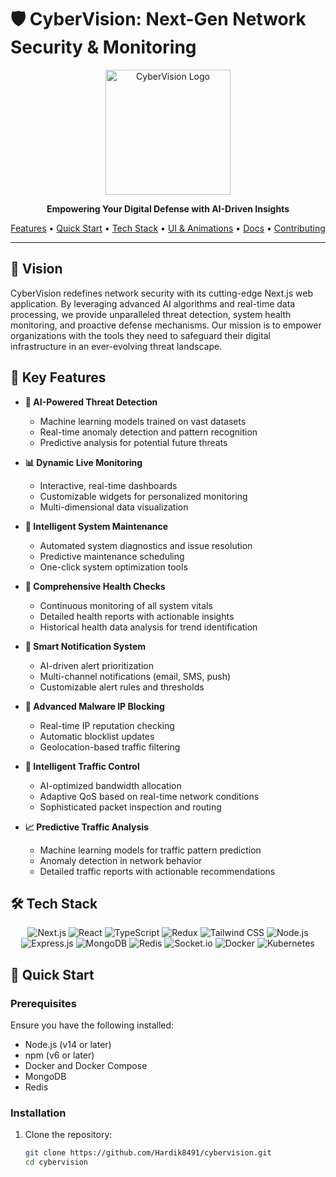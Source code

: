 # 🛡️ CyberVision: Next-Gen Network Security & Monitoring

<p align="center">
  <img src="/cybervision-logo.svg" alt="CyberVision Logo" width="200" height="200" />
</p>

<p align="center">
  <strong>Empowering Your Digital Defense with AI-Driven Insights</strong>
</p>

<p align="center">
  <a href="#key-features">Features</a> •
  <a href="#quick-start">Quick Start</a> •
  <a href="#tech-stack">Tech Stack</a> •
  <a href="#ui-and-animations">UI & Animations</a> •
  <a href="#documentation">Docs</a> •
  <a href="#contributing">Contributing</a>
</p>

---

## 🌟 Vision

CyberVision redefines network security with its cutting-edge Next.js web application. By leveraging advanced AI algorithms and real-time data processing, we provide unparalleled threat detection, system health monitoring, and proactive defense mechanisms. Our mission is to empower organizations with the tools they need to safeguard their digital infrastructure in an ever-evolving threat landscape.

## 🚀 Key Features

- **🧠 AI-Powered Threat Detection**
  - Machine learning models trained on vast datasets
  - Real-time anomaly detection and pattern recognition
  - Predictive analysis for potential future threats

- **📊 Dynamic Live Monitoring**
  - Interactive, real-time dashboards
  - Customizable widgets for personalized monitoring
  - Multi-dimensional data visualization

- **🔧 Intelligent System Maintenance**
  - Automated system diagnostics and issue resolution
  - Predictive maintenance scheduling
  - One-click system optimization tools

- **💓 Comprehensive Health Checks**
  - Continuous monitoring of all system vitals
  - Detailed health reports with actionable insights
  - Historical health data analysis for trend identification

- **📧 Smart Notification System**
  - AI-driven alert prioritization
  - Multi-channel notifications (email, SMS, push)
  - Customizable alert rules and thresholds

- **🛑 Advanced Malware IP Blocking**
  - Real-time IP reputation checking
  - Automatic blocklist updates
  - Geolocation-based traffic filtering

- **🚦 Intelligent Traffic Control**
  - AI-optimized bandwidth allocation
  - Adaptive QoS based on real-time network conditions
  - Sophisticated packet inspection and routing

- **📈 Predictive Traffic Analysis**
  - Machine learning models for traffic pattern prediction
  - Anomaly detection in network behavior
  - Detailed traffic reports with actionable recommendations

## 🛠️ Tech Stack

<p align="center">
  <img src="https://img.shields.io/badge/Next.js-000000?style=for-the-badge&logo=next.js&logoColor=white" alt="Next.js" />
  <img src="https://img.shields.io/badge/React-61DAFB?style=for-the-badge&logo=react&logoColor=black" alt="React" />
  <img src="https://img.shields.io/badge/TypeScript-3178C6?style=for-the-badge&logo=typescript&logoColor=white" alt="TypeScript" />
  <img src="https://img.shields.io/badge/Redux-764ABC?style=for-the-badge&logo=redux&logoColor=white" alt="Redux" />
  <img src="https://img.shields.io/badge/Tailwind_CSS-38B2AC?style=for-the-badge&logo=tailwind-css&logoColor=white" alt="Tailwind CSS" />
  <img src="https://img.shields.io/badge/Node.js-339933?style=for-the-badge&logo=node.js&logoColor=white" alt="Node.js" />
  <img src="https://img.shields.io/badge/Express-000000?style=for-the-badge&logo=express&logoColor=white" alt="Express.js" />
  <img src="https://img.shields.io/badge/MongoDB-47A248?style=for-the-badge&logo=mongodb&logoColor=white" alt="MongoDB" />
  <img src="https://img.shields.io/badge/Redis-DC382D?style=for-the-badge&logo=redis&logoColor=white" alt="Redis" />
  <img src="https://img.shields.io/badge/Socket.io-010101?style=for-the-badge&logo=socket.io&logoColor=white" alt="Socket.io" />
  <img src="https://img.shields.io/badge/Docker-2496ED?style=for-the-badge&logo=docker&logoColor=white" alt="Docker" />
  <img src="https://img.shields.io/badge/Kubernetes-326CE5?style=for-the-badge&logo=kubernetes&logoColor=white" alt="Kubernetes" />
</p>

## 🚀 Quick Start

### Prerequisites

Ensure you have the following installed:

- Node.js (v14 or later)
- npm (v6 or later)
- Docker and Docker Compose
- MongoDB
- Redis

### Installation

1. Clone the repository:
   ```bash
   git clone https://github.com/Hardik8491/cybervision.git
   cd cybervision
   
